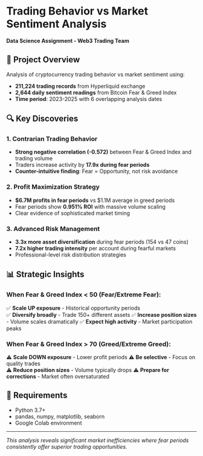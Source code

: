 # Trading Behavior vs Market Sentiment Analysis
**Data Science Assignment - Web3 Trading Team**

## 🎯 Project Overview
Analysis of cryptocurrency trading behavior vs market sentiment using:
- **211,224 trading records** from Hyperliquid exchange  
- **2,644 daily sentiment readings** from Bitcoin Fear & Greed Index
- **Time period**: 2023-2025 with 6 overlapping analysis dates

## 🔍 Key Discoveries

### 1. Contrarian Trading Behavior
- **Strong negative correlation (-0.572)** between Fear & Greed Index and trading volume
- Traders increase activity by **17.9x during fear periods**
- **Counter-intuitive finding**: Fear = Opportunity, not risk avoidance

### 2. Profit Maximization Strategy  
- **$6.7M profits in fear periods** vs $1.1M average in greed periods
- Fear periods show **0.951% ROI** with massive volume scaling
- Clear evidence of sophisticated market timing

### 3. Advanced Risk Management
- **3.3x more asset diversification** during fear periods (154 vs 47 coins)
- **7.2x higher trading intensity** per account during fearful markets
- Professional-level risk distribution strategies

## 📊 Strategic Insights

### When Fear & Greed Index < 50 (Fear/Extreme Fear):
✅ **Scale UP exposure** - Historical opportunity periods  
✅ **Diversify broadly** - Trade 150+ different assets
✅ **Increase position sizes** - Volume scales dramatically
✅ **Expect high activity** - Market participation peaks

### When Fear & Greed Index > 70 (Greed/Extreme Greed):
⚠️ **Scale DOWN exposure** - Lower profit periods
⚠️ **Be selective** - Focus on quality trades  
⚠️ **Reduce position sizes** - Volume typically drops
⚠️ **Prepare for corrections** - Market often oversaturated

## 🔧 Requirements
- Python 3.7+
- pandas, numpy, matplotlib, seaborn
- Google Colab environment

---
*This analysis reveals significant market inefficiencies where fear periods consistently offer superior trading opportunities.*
